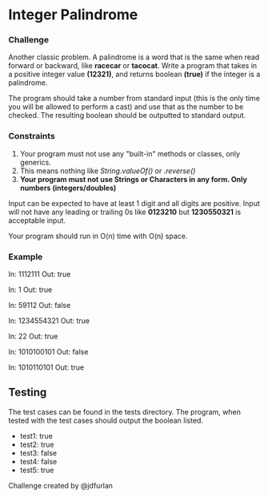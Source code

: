 # Integer Palindrome

### Challenge

Another classic problem. A palindrome is a word that is the same when read forward or backward, like **racecar** or **tacocat**.
Write a program that takes in a positive integer value **(12321)**, and returns boolean **(true)** if the integer is a palindrome.

The program should take a number from standard input (this is the only time you will be allowed to perform a cast) and use that as the number to be checked. The resulting boolean should be outputted to standard output.

### Constraints
1. Your program must not use any "built-in" methods or classes, only generics.
2. This means nothing like *String.valueOf()* or *.reverse()*
3. **Your program must not use Strings or Characters in any form. Only numbers (integers/doubles)**

Input can be expected to have at least 1 digit and all digits are positive.
Input will not have any leading or trailing 0s like **0123210** but **1230550321** is acceptable input.

Your program should run in O(n) time with O(n) space.

### Example

In: 1112111
Out: true

In: 1 
Out: true

In: 59112 
Out: false

In: 1234554321
Out: true

In: 22
Out: true

In: 1010100101
Out: false

In: 1010110101
Out: true

Testing
------
The test cases can be found in the tests directory. The program, when tested with the test cases should output the boolean listed.
* test1: true
* test2: true
* test3: false
* test4: false
* test5: true

Challenge created by @jdfurlan
